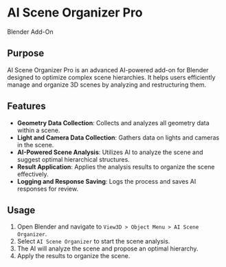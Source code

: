 # AI Scene Organizer Pro
Blender Add-On

## Purpose

AI Scene Organizer Pro is an advanced AI-powered add-on for Blender designed to optimize complex scene hierarchies. It helps users efficiently manage and organize 3D scenes by analyzing and restructuring them.

## Features

- **Geometry Data Collection**: Collects and analyzes all geometry data within a scene.
- **Light and Camera Data Collection**: Gathers data on lights and cameras in the scene.
- **AI-Powered Scene Analysis**: Utilizes AI to analyze the scene and suggest optimal hierarchical structures.
- **Result Application**: Applies the analysis results to organize the scene effectively.
- **Logging and Response Saving**: Logs the process and saves AI responses for review.

## Usage

1. Open Blender and navigate to `View3D > Object Menu > AI Scene Organizer`.
2. Select `AI Scene Organizer` to start the scene analysis.
3. The AI will analyze the scene and propose an optimal hierarchy.
4. Apply the results to organize the scene.
